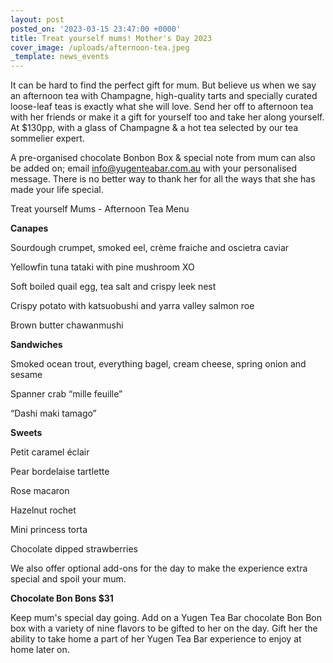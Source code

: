 ```yaml
---
layout: post
posted_on: '2023-03-15 23:47:00 +0000'
title: Treat yourself mums! Mother's Day 2023
cover_image: /uploads/afternoon-tea.jpeg
_template: news_events
---
```


It can be hard to find the perfect gift for mum. But believe us when we say an afternoon tea with Champagne, high-quality tarts and specially curated loose-leaf teas is exactly what she will love. Send her off to afternoon tea with her friends or make it a gift for yourself too and take her along yourself. At $130pp, with a glass of Champagne & a hot tea selected by our tea sommelier expert.

A pre-organised chocolate Bonbon Box & special note from mum can also be added on; email [info@yugenteabar.com.au](mailto:info@yugenteabar.com.au) with your personalised message. There is no better way to thank her for all the ways that she has made your life special.

Treat yourself Mums - Afternoon Tea Menu

**Canapes**

Sourdough crumpet, smoked eel, crème fraiche and oscietra caviar

Yellowfin tuna tataki with pine mushroom XO

Soft boiled quail egg, tea salt and crispy leek nest

Crispy potato with katsuobushi and yarra valley salmon roe

Brown butter chawanmushi

**Sandwiches**

Smoked ocean trout, everything bagel, cream cheese, spring onion and sesame

Spanner crab “mille feuille”

“Dashi maki tamago”

**Sweets**

Petit caramel éclair

Pear bordelaise tartlette

Rose macaron

Hazelnut rochet

Mini princess torta

Chocolate dipped strawberries

We also offer optional add-ons for the day to make the experience extra special and spoil your mum.

**Chocolate Bon Bons $31**

Keep mum's special day going. Add on a Yugen Tea Bar chocolate Bon Bon box with a variety of nine flavors to be gifted to her on the day. Gift her the ability to take home a part of her Yugen Tea Bar experience to enjoy at home later on.
